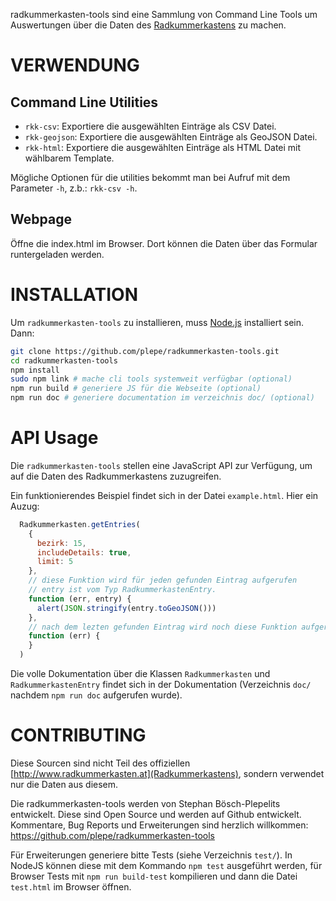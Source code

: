 radkummerkasten-tools sind eine Sammlung von Command Line Tools um Auswertungen über die Daten des [Radkummerkastens](http://www.radkummerkasten.at) zu machen.

VERWENDUNG
==========
Command Line Utilities
----------------------
* `rkk-csv`: Exportiere die ausgewählten Einträge als CSV Datei.
* `rkk-geojson`: Exportiere die ausgewählten Einträge als GeoJSON Datei.
* `rkk-html`: Exportiere die ausgewählten Einträge als HTML Datei mit wählbarem Template.

Mögliche Optionen für die utilities bekommt man bei Aufruf mit dem Parameter `-h`, z.b.: `rkk-csv -h`.

Webpage
-------
Öffne die index.html im Browser. Dort können die Daten über das Formular runtergeladen werden.

INSTALLATION
============
Um `radkummerkasten-tools` zu installieren, muss [Node.js](https://nodejs.org/) installiert sein. Dann:

```sh
git clone https://github.com/plepe/radkummerkasten-tools.git
cd radkummerkasten-tools
npm install
sudo npm link # mache cli tools systemweit verfügbar (optional)
npm run build # generiere JS für die Webseite (optional)
npm run doc # generiere documentation im verzeichnis doc/ (optional)
```

API Usage
=========
Die `radkummerkasten-tools` stellen eine JavaScript API zur Verfügung, um auf
die Daten des Radkummerkastens zuzugreifen.

Ein funktionierendes Beispiel findet sich in der Datei `example.html`. Hier ein Auzug:
```js
  Radkummerkasten.getEntries(
    {
      bezirk: 15,
      includeDetails: true,
      limit: 5
    },
    // diese Funktion wird für jeden gefunden Eintrag aufgerufen
    // entry ist vom Typ RadkummerkastenEntry.
    function (err, entry) {
      alert(JSON.stringify(entry.toGeoJSON()))
    },
    // nach dem lezten gefunden Eintrag wird noch diese Funktion aufgerufen.
    function (err) {
    }
  )
```

Die volle Dokumentation über die Klassen `Radkummerkasten` und `RadkummerkastenEntry` findet sich in der Dokumentation (Verzeichnis `doc/` nachdem `npm run doc` aufgerufen wurde).

CONTRIBUTING
============
Diese Sourcen sind nicht Teil des offiziellen [http://www.radkummerkasten.at](Radkummerkastens), sondern verwendet nur die Daten aus diesem.

Die radkummerkasten-tools werden von Stephan Bösch-Plepelits entwickelt. Diese sind Open Source und werden auf Github entwickelt. Kommentare, Bug Reports und Erweiterungen sind herzlich willkommen: https://github.com/plepe/radkummerkasten-tools

Für Erweiterungen generiere bitte Tests (siehe Verzeichnis `test/`). In NodeJS können diese mit dem Kommando `npm test` ausgeführt werden, für Browser Tests mit `npm run build-test` kompilieren und dann die Datei `test.html` im Browser öffnen.
